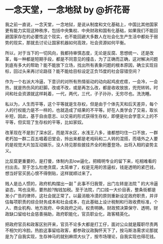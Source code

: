 # 一念天堂，一念地狱 by @折花哥



我之前一直说，一念天堂，一念地狱，是说从制度和文化基础上，中国比其他国家更有能力实现这种秩序，包括中央集权、中央财政和国有化基础，如果我们不能回避国家存在的必要性这个现实，也不能回避大多数人在社会化生产生活中都处于弱势的现实，那就去讨论让国家机器如何高效，社会资源如何平衡。 ​​​​



所以，对于当下的一切风向，我都持审慎态度，无论是反腐、思想统一、还是改革，每一种都是短期手段，都是不同意见的撞击，为了正确而正确，这对解决问题到底有多大的帮助？能不能放下立场，找出所有表象问题的根本原因，确立实现目标，回过头来再讨论路径？能不能给目标设定正负15度的社会容错空间？



作为一个右派大冷逼，下意识的对所有热情驱动的动向起鸡皮疙瘩，一会冷，一会热，就是热伤风的赶脚。改或不改，或是再怎么改，都是收收放放，兜兜转转。时间和社会资源就这样耗着，一代，两代，三代，子子孙孙，无穷尽也。洗洗睡。 ​​​​

私以为，人生而平等，这个平等就是生存权，但是由于个体先天和后天差异，每个人的行权能力是不一样的，也就造成了结果的不平等。好在人类学会了交易，取长补短，因此，基于自由意志、以交易的形式获得生存权，即便是社会学意义上的不平等，但实现了生存权的平等，比如家奴。



改革现在不是到了深水区，而是浑水区，水浅王八多，谁都想叼住一口不放，一群老朽加一群二百五唱着旧堂会，拎出来都是老戏码和二人转的混搭，而墙外之人要的是视觉大片加互动娱乐，没人待见那些披挂齐全的粉墨登场，出将入相的姿势主义。 ​​​​



比反腐更重要的，是打傻，体制内去low逼化，把精明专业的留下来，吃相难看的扫出去。至于怎么杜绝贪腐，太简单了，权是无用的苦逼权，钱是透明的紧巴钱，想当好官买民心恨不得倒贴，这样就顺过来了。 ​​​​



贱人是怂人惯的，政府机构摆出一副＂此事不归我管，出门左转是法院＂的大冷逼姿态，骂也没用，要热脸?掏钱加税。至于法院，门口挂一大价目表，整条街都是发小广告的律师，这社会就正常了。以最消极冷漠的原则重新设定政府职责，并评估每项职责的综合财务成本和社会成本，在此基础上设计税制和行政收费标准，个人、商业机构、地方政府、中央政府之间，权责明确，财政预决算保守、透明，财政缺口留给社会慈善捐助，政府职能化，官员职业化，政客精英化。



把政府官员和政客区别开来，官员不论多大都是打工仔，面对公众就是履职尽责两不相欠的冷脸。热脸这事留给政客，都参政议政胸怀天下了，按马斯洛需求论那就是为了自我实现，生存神马的就别麻烦大伙了，按市场理论，自我实现也得花钱。





